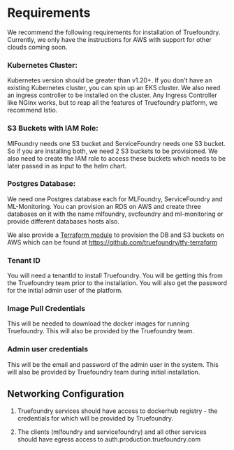 # Requirements

We recommend the following requirements for installation of Truefoundry. Currently, we only have the instructions for AWS
with support for other clouds coming soon.

### Kubernetes Cluster:

Kubernetes version should be greater than v1.20+. If you don't have an existing Kubernetes cluster, you can spin up an 
EKS cluster. We also need an ingress controller to be installed on the cluster. Any Ingress Controller like NGinx works, 
but to reap all the features of Truefoundry platform, we recommend Istio.

### S3 Buckets with IAM Role:

MlFoundry needs one S3 bucket and ServiceFoundry needs one S3 bucket. So if you are installing both, we need 2 S3 buckets to be provisioned. We also need to create the IAM role to access these buckets which needs to be later passed in as input
to the helm chart.

### Postgres Database:

We need one Postgres database each for MLFoundry, ServiceFoundry and ML-Monitoring. You can provision an RDS on AWS and create three databases on it with the name mlfoundry, svcfoundry and ml-monitoring or provide different databases hosts also. 

We also provide a [Terraform module](https://github.com/truefoundry/tfy-terraform) to provision the DB and S3 buckets on AWS which can be found at https://github.com/truefoundry/tfy-terraform

### Tenant ID 

You will need a tenantId to install Truefoundry. You will be getting this from the Truefoundry team prior to the installation. You will also get the password for the initial admin user of the platform. 

### Image Pull Credentials

This will be needed to download the docker images for running Truefoundry. This will also be provided by the Truefoundry
team.

### Admin user credentials
This will be the email and password of the admin user in the system. This will also be provided by Truefoundry team
during initial installation.


## Networking Configuration
1. Truefoundry services should have access to dockerhub registry - the credentials for which will be provided by Truefoundry.

2. The clients (mlfoundry and servicefoundry) and all other services should have egress access to auth.production.truefoundry.com